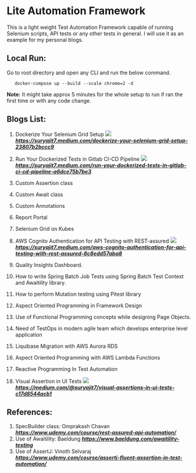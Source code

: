 # Lite Automation Framework 

This is a light weight Test Automation Framework capable of running Selenium scripts, API tests or any other tests in general.
I will use it as an example for my personal blogs.

## **Local Run:**

Go to root directory and open any CLI and run the below command.

```
   docker-compose up --build --scale chrome=2 -d
```

**Note:** It might take approx 5 minutes for the whole setup to run if ran the first time or with any code change.

## **Blogs List:**

1. Dockerize Your Selenium Grid Setup ![](doc/check-mark.png)  
   **_https://suryajit7.medium.com/dockerize-your-selenium-grid-setup-23807b2bccc9_**

2. Run Your Dockerized Tests in Gitlab CI-CD Pipeline ![](doc/check-mark.png)    
   **_https://suryajit7.medium.com/run-your-dockerized-tests-in-gitlab-ci-cd-pipeline-a6dce75b7be3_**

3. Custom Assertion class
4. Custom Await class
5. Custom Annotations
6. Report Portal
7. Selenium Grid on Kubes

8. AWS Cognito Authentication for API Testing with REST-assured ![](doc/check-mark.png)    
   **_https://suryajit7.medium.com/aws-cognito-authentication-for-api-testing-with-rest-assured-8c8edd57aba8_**

9. Quality Insights Dashboard.

10. How to write Spring Batch Job Tests using Spring Batch Test Context and Awaitility library.
11. How to perform Mutation testing using Pitest library

12. Aspect Oriented Programming in Framework Design
13. Use of Functional Programming concepts while designing Page Objects.
14. Need of TestOps in modern agile team which develops enterprise level application
15. Liquibase Migration with AWS Aurora RDS
16. Aspect Oriented Programming with AWS Lambda Functions
17. Reactive Programming In Test Automation
18. Visual Assertion in UI Tests ![](doc/check-mark.png)  
    **_https://medium.com/@suryajit7/visual-assertions-in-ui-tests-c17d8544acb1_**

## **References:**

1. SpecBuilder class: Omprakash Chavan **_https://www.udemy.com/course/rest-assured-api-automation/_** 
2. Use of Awaitility: Baeldung **_https://www.baeldung.com/awaitility-testing_**
3. Use of AssertJ: Vinoth Selvaraj **_https://www.udemy.com/course/assertj-fluent-assertion-in-test-automation/_**
